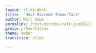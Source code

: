 ```yaml
---
layout: slide-deck
title:  "Host-Microbe Theme Talk"
author: Will Rowe
permalink: /host-microbe-talk-jan2017/
group: presentation
theme: ember
transition: slide

---
```


<script type="text/template">


#### Internal seminar series

***

# Host-microbe theme talk 2017

***

Will Rowe

---

## About me

***

 * Care assistant

 * B.Sc. Human Genetics

 * Ph.D. Microbial Genomics

 * Currently on first PostDoc

----

### Today's talk

 * Antibiotic resistance and the environment
  - tool development

  - pilot study

  - main research findings

 * RNA-seq and Salmonella
  - pipelines

  - websites

----

<section data-background="{{site.url}}/slides/slide-data/host-microbe-talk-jan2017/cam.jpg"></section>

<section data-background="http://exoplanets.phy.cam.ac.uk/Meetings/UKCambridgeRiverCamBanner.jpg"></section>

<section data-background-video="/slides/slide-data/host-microbe-talk-jan2017/sewer.mp4" data-background-video-loop data-background-video-muted data-background-color="#000"></section>

----

## Antibiotic resistance & the environment

***

 Antibiotic resistance is a major public health issue

 Acquisition of Antibiotic Resistance Genes (ARGs) by pathogens has serious implications for treatment and prevention of bacterial infections

---

What roles do the environment and human activities have in disseminating ARGs and propagating resistance?

----


<section data-background="/slides/slide-data/host-microbe-talk-jan2017/exap.svg"></section>

----

{% capture markdown-pt1 %}
## Search Engine for Antimicrobial Resistance (SEAR)

***

{% endcapture %}
{% capture markdown-pt2 %}

* SEAR annotates full-length ARGs from metagenomic data

* Command line, web and [BaseSpace](https://basespace.illumina.com/apps/2083081/SEAR-Antibiotic-Resistance) versions

>ROWE, W. et al. 2015. SEAR: A cloud compatible pipeline and Web Interface for Rapidly Detecting Antimicrobial Resistance Genes Directly from Sequence Data PLoS One
{% endcapture %}

{{ markdown-pt1 | markdownify }}
<iframe data-src="https://www.illumina.com/informatics/research/sequencing-data-analysis-management/basespace/basespace-apps/sear-antibiotic-resistance-2083081.html" width="700" height="350" frameborder="0" marginwidth="0" marginheight="0" scrolling="yes" style="border:2px solid #000; margin-bottom:5px; max-width: 100%;" allowfullscreen> </iframe>
{{ markdown-pt2 | markdownify }}


----


<img data-src="/slides/slide-data/host-microbe-talk-jan2017/sear.jpg">


----

## Pilot study of Cam catchment

***

![pilot-study-fig-1](https://www.researchgate.net/profile/Will_Rowe/publication/287420147/figure/fig3/AS:453676109176832@1485176221310/Fig-1.png "Pilot study - fig1.")

 * ARGs are present in human and animal effluents

> ROWE, W. et al. 2016. Comparative metagenomics reveals a diverse range of antimicrobial resistance genes in effluents entering a river catchment. WaterSciTech

---

Are ARGs being used in the environment?

Are we having an impact?

----

## Over-expression of ARGs in effluents

***

![jac-study-fig-2](/slides/slide-data/host-microbe-talk-jan2017/jac-2.png)

 * Over-expression of *blaOXA* and *blaGES* in hospital effluents

> ROWE, W. et al. 2017 In press. Over-expression of antibiotic resistance genes in hospital effluents over time. Journal Antimic. Chem.

---

![jac-study-fig-3](/slides/slide-data/host-microbe-talk-jan2017/jac-3.png)

---

Are pathogens using these ARGs?

(How) are they persisting?

---

![jac-study-fig-1](/slides/slide-data/host-microbe-talk-jan2017/jac-1.png)

----

## Endospore-forming bacteria & ARGs

***

Sampling the river catchment, hospital and farm effluents and then enriching for clostridia spores

----


![spores]("{{site.url}}/slides/slide-data/host-microbe-talk-jan2017/tree-1.png")

ARGs are abundant in effluents, they can be over-expressed and also contained within stable endospores

What impact are these effluents having on the wider environment?

----


## RNA-seq and Salmonella

***

Comparing global and African sequence types of Salmonella *typhimurium* using RNA-seq and infection-relevant conditions

----

slides removed

----

## Acknowledgements

***

| University of Cambridge | CEFAS | GSK | CU Hospital |
| :---------------------: | :---: | :--: | :--------: |
| Gareth Pearce | David Verner-Jeffreys | Jim Ryan | Christianne Micallef |
| Duncan Maskell | Craig Baker-Austin | | |
| | | |
| | | |
| | | |
| | | |

| Sanger Institute | Hinton Lab |
| :--------------: | :--------: |
| Trevor Lawley | Jay Hinton |
| Mark Stares | Rocio Canals Alvarez |
| Kate Baker | Nico Wenner |
| | Lizeth Lacharme Lora |
| | Blanca Perez Sepulveda |
| | Siân Owen |
| | Caisey Pulford |
| | Wai Yee Fong |

----

{% capture markdown %}
Troubleshooting / learn to code / discussion / have lunch

site: [will-rowe.github.io](https://will-rowe.github.io) || mailing list: [MICROBIOINFO@liverpool.ac.uk](MICROBIOINFO@liverpool.ac.uk)
{% endcapture %}

<iframe data-src="https://will-rowe.github.io/bioinformatics/" width="1000" height="500" frameborder="0" marginwidth="0" marginheight="0" scrolling="yes" style="border:2px solid #000; margin-bottom:5px; max-width: 100%;" allowfullscreen> </iframe>
{{ markdown | markdownify }}



----

</script>
